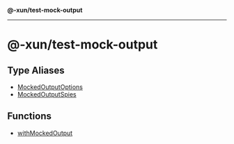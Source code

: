 **@-xun/test-mock-output**

***

# @-xun/test-mock-output

## Type Aliases

- [MockedOutputOptions](type-aliases/MockedOutputOptions.md)
- [MockedOutputSpies](type-aliases/MockedOutputSpies.md)

## Functions

- [withMockedOutput](functions/withMockedOutput.md)
